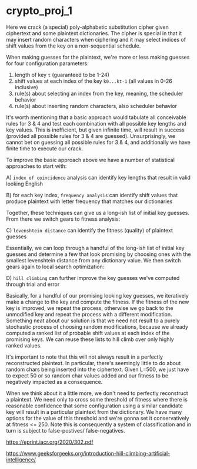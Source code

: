 # crypto_proj_1

Here we crack (a special) poly-alphabetic substitution cipher given ciphertext and some plaintext dictionaries. The cipher is special in that it may insert random characters when ciphering and it may select indices of shift values from the key on a non-sequential schedule.

When making guesses for the plaintext, we're more or less making guesses for four configuration parameters:

1) length of key `t` (guaranteed to be 1-24)
2) shift values at each index of the key `k0...kt-1` (all values in 0-26 inclusive)
3) rule(s) about selecting an index from the key, meaning, the scheduler behavior
4) rule(s) about inserting random characters, also scheduler behavior

It's worth mentioning that a basic approach would tabulate all conceivable rules for 3 & 4 and test each combination with all possible key lengths and key values. This is inefficient, but given infinite time, will result in success (provided all possible rules for 3 & 4 are guessed). Unsurprisingly, we cannot bet on guessing all possible rules for 3 & 4, and additionally we have finite time to execute our crack.

To improve the basic approach above we have a number of statistical approaches to start with:

A) `index of coincidence` analysis can identify key lengths that result in valid looking English

B) for each key index, `frequency analysis` can identify shift values that produce plaintext with letter frequency that matches our dictionaries

Together, these techniques can give us a long-ish list of initial key guesses. From there we switch gears to fitness analysis:

C) `levenshtein distance` can identify the fitness (quality) of plaintext guesses

Essentially, we can loop through a handful of the long-ish list of initial key guesses and determine a few that look promising by choosing ones with the smallest levenshtein distance from any dictionary value. We then switch gears again to local search optimization:

D) `hill climbing` can further improve the key guesses we've computed through trial and error

Basically, for a handful of our promising looking key guesses, we iteratively make a change to the key and compute the fitness. If the fitness of the new key is improved, we repeat the process, otherwise we go back to the unmodified key and repeat the process with a different modification. Something neat about our solution is that we need not result to a purely stochastic process of choosing random modifications, because we already computed a ranked list of probable shift values at each index of the promising keys. We can reuse these lists to hill climb over only highly ranked values.

It's important to note that this will not always result in a perfectly reconstructed plaintext. In particular, there's seemingly little to do about random chars being inserted into the ciphertext. Given L=500, we just have to expect 50 or so random char values added and our fitness to be negatively impacted as a consequence.

When we think about it a little more, we don't need to perfectly reconstruct a plaintext. We need only to cross some threshold of fitness where there is reasonable confidence that some configuration using a similar candidate key will result in a particular plaintext from the dictionary. We have many options for the value of this threshold and we're gonna set it conservatively at fitness <= 250. Note this is consequently a system of classification and in turn is subject to false-postives/ false-negatives.

https://eprint.iacr.org/2020/302.pdf

https://www.geeksforgeeks.org/introduction-hill-climbing-artificial-intelligence/
